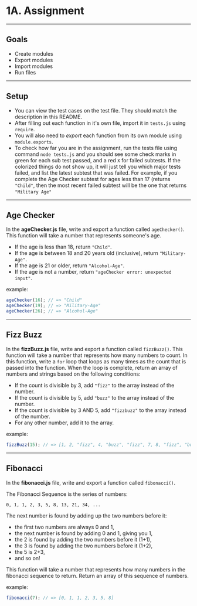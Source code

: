 # 1A. Assignment

---

## Goals

- Create modules
- Export modules
- Import modules
- Run files

---

## Setup

- You can view the test cases on the test file. They should match the description in this README.
- After filling out each function in it's own file, import it in `tests.js` using `require`.
- You will also need to _export_ each function from its own module using `module.exports`.
- To check how far you are in the assignment, run the tests file using command `node tests.js` and you should see some check marks in green for each sub test passed, and a red `X` for failed subtests. If the colorized things do not show up, it will just tell you which major tests failed, and list the latest subtest that was failed. For example, if you complete the Age Checker subtest for ages less than 17 (returns `"Child"`, then the most recent failed subtest will be the one that returns `"Military Age"`

---

## Age Checker

In the **ageChecker.js** file, write and export a function called `ageChecker()`. This function will take a number that represents someone's age.

- If the age is less than 18, return `"Child"`.
- If the age is between 18 and 20 years old (inclusive), return `"Military-Age"`.
- If the age is 21 or older, return `"Alcohol-Age"`.
- If the age is not a number, return `"ageChecker error: unexpected input"`.

example:

```js
ageChecker(16); // => "Child"
ageChecker(19); // => "Military-Age"
ageChecker(26); // => "Alcohol-Age"
```

---

## Fizz Buzz

In the **fizzBuzz.js** file, write and export a function called `fizzBuzz()`. This function will take a number that represents how many numbers to count. In this function, write a `for` loop that loops as many times as the count that is passed into the function. When the loop is complete, return an array of numbers and strings based on the following conditions:

- If the count is divisible by 3, add `"fizz"` to the array instead of the number.
- If the count is divisible by 5, add `"buzz"` to the array instead of the number.
- If the count is divisible by 3 AND 5, add `"fizzbuzz"` to the array instead of the number.
- For any other number, add it to the array.

example:

```js
fizzBuzz(15); // => [1, 2, "fizz", 4, "buzz", "fizz", 7, 8, "fizz", "buzz", 11, "fizz", 13, 14, "fizzbuzz"]
```

---

## Fibonacci

In the **fibonacci.js** file, write and export a function called `fibonacci()`.

The Fibonacci Sequence is the series of numbers:

    0, 1, 1, 2, 3, 5, 8, 13, 21, 34, ...

The next number is found by adding up the two numbers before it:

- the first two numbers are always 0 and 1,
- the next number is found by adding 0 and 1, giving you 1,
- the 2 is found by adding the two numbers before it (1+1),
- the 3 is found by adding the two numbers before it (1+2),
- the 5 is 2+3,
- and so on!

This function will take a number that represents how many numbers in the fibonacci sequence to return. Return an array of this sequence of numbers.

example:

```js
fibonacci(7); // => [0, 1, 1, 2, 3, 5, 8]
```
